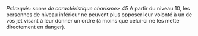 *Prérequis: score de caractéristique charisme> 45*
A partir du niveau 10, les personnes de niveau inférieur ne peuvent plus opposer  leur volonté à un de vos jet visant à leur donner un ordre (à moins que celui-ci ne les mette directement en danger).